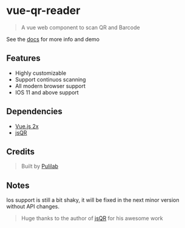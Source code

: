 # vue-qr-reader
  > A vue web component to scan QR and Barcode

See the [docs](https://pulilab.github.io/vue-qr-reader/) for more info and demo

## Features
  - Highly customizable
  - Support continuos scanning
  - All modern browser support
  - IOS 11 and above support


## Dependencies
  - [Vue.js 2x](https://vuejs.org/)
  - [jsQR](https://github.com/cozmo/jsQR)


## Credits
> Built by [Pulilab](http://www.pulilab.com/)


## Notes
Ios support is still a bit shaky, it will be fixed in the next minor version without API changes.


> Huge thanks to the author of [jsQR](https://github.com/cozmo/jsQR) for his awesome work
